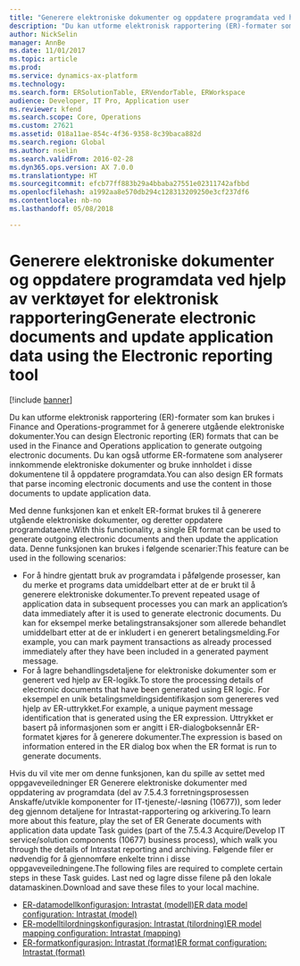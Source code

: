 ```yaml
---
title: "Generere elektroniske dokumenter og oppdatere programdata ved hjelp av verktøyet for elektronisk rapportering"
description: "Du kan utforme elektronisk rapportering (ER)-formater som kan brukes i Finance and Operations-programmet for å generere utgående elektroniske dokumenter. Du kan også utforme ER-formatene som analyserer innkommende elektroniske dokumenter og bruke innholdet i disse dokumentene til å oppdatere programdata."
author: NickSelin
manager: AnnBe
ms.date: 11/01/2017
ms.topic: article
ms.prod: 
ms.service: dynamics-ax-platform
ms.technology: 
ms.search.form: ERSolutionTable, ERVendorTable, ERWorkspace
audience: Developer, IT Pro, Application user
ms.reviewer: kfend
ms.search.scope: Core, Operations
ms.custom: 27621
ms.assetid: 018a11ae-854c-4f36-9358-8c39baca882d
ms.search.region: Global
ms.author: nselin
ms.search.validFrom: 2016-02-28
ms.dyn365.ops.version: AX 7.0.0
ms.translationtype: HT
ms.sourcegitcommit: efcb77ff883b29a4bbaba27551e02311742afbbd
ms.openlocfilehash: a1992aa8e570db294c128313209250e3cf237df6
ms.contentlocale: nb-no
ms.lasthandoff: 05/08/2018

---
```


# <a name="generate-electronic-documents-and-update-application-data-using-the-electronic-reporting-tool"></a><span data-ttu-id="327fe-104">Generere elektroniske dokumenter og oppdatere programdata ved hjelp av verktøyet for elektronisk rapportering</span><span class="sxs-lookup"><span data-stu-id="327fe-104">Generate electronic documents and update application data using the Electronic reporting tool</span></span>

[!include [banner](../includes/banner.md)]

<span data-ttu-id="327fe-105">Du kan utforme elektronisk rapportering (ER)-formater som kan brukes i Finance and Operations-programmet for å generere utgående elektroniske dokumenter.</span><span class="sxs-lookup"><span data-stu-id="327fe-105">You can design Electronic reporting (ER) formats that can be used in the Finance and Operations application to generate outgoing electronic documents.</span></span> <span data-ttu-id="327fe-106">Du kan også utforme ER-formatene som analyserer innkommende elektroniske dokumenter og bruke innholdet i disse dokumentene til å oppdatere programdata.</span><span class="sxs-lookup"><span data-stu-id="327fe-106">You can also design ER formats that parse incoming electronic documents and use the content in those documents to update application data.</span></span> 

<span data-ttu-id="327fe-107">Med denne funksjonen kan et enkelt ER-format brukes til å generere utgående elektroniske dokumenter, og deretter oppdatere programdataene.</span><span class="sxs-lookup"><span data-stu-id="327fe-107">With this functionality, a single ER format can be used to generate outgoing electronic documents and then update the application data.</span></span> <span data-ttu-id="327fe-108">Denne funksjonen kan brukes i følgende scenarier:</span><span class="sxs-lookup"><span data-stu-id="327fe-108">This feature can be used in the following scenarios:</span></span>

- <span data-ttu-id="327fe-109">For å hindre gjentatt bruk av programdata i påfølgende prosesser, kan du merke et programs data umiddelbart etter at de er brukt til å generere elektroniske dokumenter.</span><span class="sxs-lookup"><span data-stu-id="327fe-109">To prevent repeated usage of application data in subsequent processes you can mark an application’s data immediately after it is used to generate electronic documents.</span></span> <span data-ttu-id="327fe-110">Du kan for eksempel merke betalingstransaksjoner som allerede behandlet umiddelbart etter at de er inkludert i en generert betalingsmelding.</span><span class="sxs-lookup"><span data-stu-id="327fe-110">For example, you can mark payment transactions as already processed immediately after they have been included in a generated payment message.</span></span>
- <span data-ttu-id="327fe-111">For å lagre behandlingsdetaljene for elektroniske dokumenter som er generert ved hjelp av ER-logikk.</span><span class="sxs-lookup"><span data-stu-id="327fe-111">To store the processing details of electronic documents that have been generated using ER logic.</span></span> <span data-ttu-id="327fe-112">For eksempel en unik betalingsmeldingsidentifikasjon som genereres ved hjelp av ER-uttrykket.</span><span class="sxs-lookup"><span data-stu-id="327fe-112">For example, a unique payment message identification that is generated using the ER expression.</span></span> <span data-ttu-id="327fe-113">Uttrykket er basert på informasjonen som er angitt i ER-dialogboksennår ER-formatet kjøres for å generere dokumenter.</span><span class="sxs-lookup"><span data-stu-id="327fe-113">The expression is based on information entered in the ER dialog box when the ER format is run to generate documents.</span></span>

<span data-ttu-id="327fe-114">Hvis du vil vite mer om denne funksjonen, kan du spille av settet med oppgaveveiledninger ER Generere elektroniske dokumenter med oppdatering av programdata (del av 7.5.4.3 forretningsprosessen Anskaffe/utvikle komponenter for IT-tjeneste/-løsning (10677)), som leder deg gjennom detaljene for Intrastat-rapportering og arkivering.</span><span class="sxs-lookup"><span data-stu-id="327fe-114">To learn more about this feature, play the set of ER Generate documents with application data update Task guides (part of the 7.5.4.3 Acquire/Develop IT service/solution components (10677) business process), which walk you through the details of Intrastat reporting and archiving.</span></span> <span data-ttu-id="327fe-115">Følgende filer er nødvendig for å gjennomføre enkelte trinn i disse oppgaveveiledningene.</span><span class="sxs-lookup"><span data-stu-id="327fe-115">The following files are required to complete certain steps in these Task guides.</span></span> <span data-ttu-id="327fe-116">Last ned og lagre disse filene på den lokale datamaskinen.</span><span class="sxs-lookup"><span data-stu-id="327fe-116">Download and save these files to your local machine.</span></span>

- [<span data-ttu-id="327fe-117">ER-datamodellkonfigurasjon: Intrastat (modell)</span><span class="sxs-lookup"><span data-stu-id="327fe-117">ER data model configuration: Intrastat (model)</span></span>](https://go.microsoft.com/fwlink/?linkid=849038)
- [<span data-ttu-id="327fe-118">ER-modelltilordningskonfigurasjon: Intrastat (tilordning)</span><span class="sxs-lookup"><span data-stu-id="327fe-118">ER model mapping configuration: Intrastat (mapping)</span></span>](https://go.microsoft.com/fwlink/?linkid=849038)
- [<span data-ttu-id="327fe-119">ER-formatkonfigurasjon: Intrastat (format)</span><span class="sxs-lookup"><span data-stu-id="327fe-119">ER format configuration: Intrastat (format)</span></span>](https://go.microsoft.com/fwlink/?linkid=849038)

